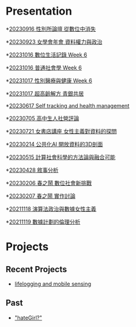 # Presentation
*[20230916 性別所論壇 從數位中消失]()

*[20230923 女學會年會 資料權力與政治]()

*[20231016 數位生活記錄 Week 6]()

*[20231016 普通社會學 Week 6]()

*[20231017 性別醫療與健康 Week 6](https://docs.google.com/presentation/d/e/2PACX-1vT0dtaXnRpIV7esTOzroizXi6lXU-H240rPDOYkx58STm2-RNpK9rXAykk6FKl9hxoHNVc8OCf-tuVy/pub?start=false&loop=false&delayms=3000)

*[20231017 超高齡解方 青銀共居]()

*[20230617 Self tracking and health management]()

*[20230705 高中生人社營評論]()

*[20230721 女書店講座 女性主義對資料的探問]()

*[20230214 公共化AI 開放資料的3D剖面]()

*[20230515 計算社會科學的方法論與融合可能]()

*[20230428 敘事分析]()

*[20230206 春之鬧 數位社會新挑戰]()

*[20230207 春之鬧 實作討論]()


*[20211118 演算法政治與數據女性主義]()

*[20211119 數據計劃的倫理分析]()


# Projects

## Recent Projects
* [lifelogging and mobile sensing]()

## Past
* ["hateGirl?"]()


